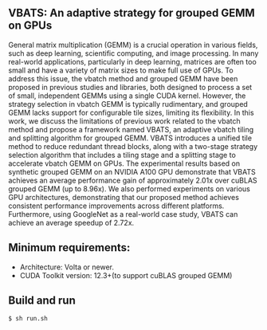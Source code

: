 ## VBATS: An adaptive strategy for grouped GEMM on GPUs
General matrix multiplication (GEMM) is a crucial operation in various fields, such as deep learning, scientific computing, and image processing. In many real-world applications, particularly in deep learning, matrices are often too small and have a variety of matrix sizes to make full use of GPUs. To address this issue, the vbatch method and grouped GEMM have been proposed in previous studies and libraries, both designed to process a set of small, independent GEMMs using a single CUDA kernel. However, the strategy selection in vbatch GEMM is typically rudimentary, and grouped GEMM lacks support for configurable tile sizes, limiting its flexibility. In this work, we discuss the limitations of previous work related to the vbatch method and propose a framework named VBATS, an adaptive vbatch tiling and splitting algorithm for grouped GEMM. VBATS introduces a unified tile method to reduce redundant thread blocks, along with a two-stage strategy selection algorithm that includes a tiling stage and a splitting stage to accelerate vbatch GEMM on GPUs. The experimental results based on synthetic grouped GEMM on an NVIDIA A100 GPU demonstrate that VBATS achieves an average performance gain of approximately 2.01x over cuBLAS grouped GEMM (up to 8.96x). We also performed experiments on various GPU architectures, demonstrating that our proposed method achieves consistent performance improvements across different platforms. Furthermore, using GoogleNet as a real-world case study, VBATS can achieve an average speedup of 2.72x.

## Minimum requirements:

- Architecture: Volta or newer.
- CUDA Toolkit version: 12.3+(to support cuBLAS grouped GEMM)


## Build and run

```bash
$ sh run.sh
```
